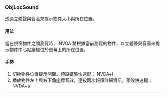 ### ObjLocSound

透過立體聲與音高來提示物件大小與所在位置。

#### 用法

當在視窗物件之間瀏覽時， NVDA 將根據當前瀏覽的物件，以立體聲與音高來提示物件中心點座標位於螢幕上的所在位置。

#### 手勢

1. 切換物件位置提示開關。預設鍵盤快速鍵： NVDA+l
2. 播放物件左上與右下角座標音效，連按兩次報讀詳細資訊。預設快速鍵：NVDA+a

---


